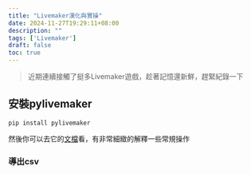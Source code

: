 ```yaml
---
title: "Livemaker漢化與實操"
date: 2024-11-27T19:29:11+08:00
description: ""
tags: ['Livemaker']
draft: false
toc: true
---
```

>  近期連續接觸了挺多Livemaker遊戲，趁著記憶還新鮮，趕緊紀錄一下
## 安裝pylivemaker
```
pip install pylivemaker
```
然後你可以去它的[文檔](https://pylivemaker.readthedocs.io/en/latest/usage.html)看，有非常細緻的解釋一些常規操作

### 導出csv
